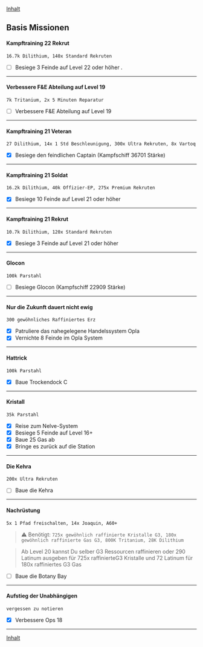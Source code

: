 [Inhalt](README.md#inhalt)

## Basis Missionen

#### Kampftraining 22 Rekrut
`16.7k Dilithium, 140x Standard Rekruten`
- [ ] Besiege 3 Feinde auf Level 22 oder höher
.
---

#### Verbessere F&E Abteilung auf Level 19
`7k Tritanium, 2x 5 Minuten Reparatur`
- [ ] Verbessere F&E Abteilung auf Level 19

---

#### Kampftraining 21 Veteran
`27 Dilithium, 14x 1 Std Beschleunigung, 300x Ultra Rekruten, 8x Vartoq`
- [x] Besiege den feindlichen Captain (Kampfschiff 36701 Stärke)

---

#### Kampftraining 21 Soldat
`16.2k Dilithium, 40k Offizier-EP, 275x Premium Rekruten`
- [x] Besiege 10 Feinde auf Level 21 oder höher

---

#### Kampftraining 21 Rekrut
`10.7k Dilithium, 120x Standard Rekruten`
- [x] Besiege 3 Feinde auf Level 21 oder höher

---

#### Glocon
`100k Parstahl`
- [ ] Besiege Glocon (Kampfschiff 22909 Stärke)

---

#### Nur die Zukunft dauert nicht ewig
`300 gewöhnliches Raffiniertes Erz`
- [x] Patruliere das nahegelegene Handelssystem Opla
- [x] Vernichte 8 Feinde im Opla System

---

#### Hattrick
`100k Parstahl`
- [x] Baue Trockendock C

---

#### Kristall
`35k Parstahl`
- [x] Reise zum Nelve-System
- [x] Besiege 5 Feinde auf Level 16+
- [x] Baue 25 Gas ab
- [x] Bringe es zurück auf die Station

---

#### Die Kehra
`200x Ultra Rekruten`
- [ ] Baue die Kehra

---

#### Nachrüstung
`5x 1 Pfad freischalten, 14x Joaquin, A60+`
> :warning: Benötigt: `725x gewöhnlich raffinierte Kristalle G3, 180x gewöhnlich raffinierte Gas G3, 800K Tritanium, 28K Dilithium`

> Ab Level 20 kannst Du selber G3 Ressourcen raffinieren oder 290 Latinum ausgeben für 725x raffinierteG3 Kristalle und 72 Latinum für 180x raffiniertes G3 Gas
- [ ] Baue die Botany Bay

---

#### Aufstieg der Unabhängigen
`vergessen zu notieren`
- [x] Verbessere Ops 18

---

[Inhalt](README.md#inhalt)
